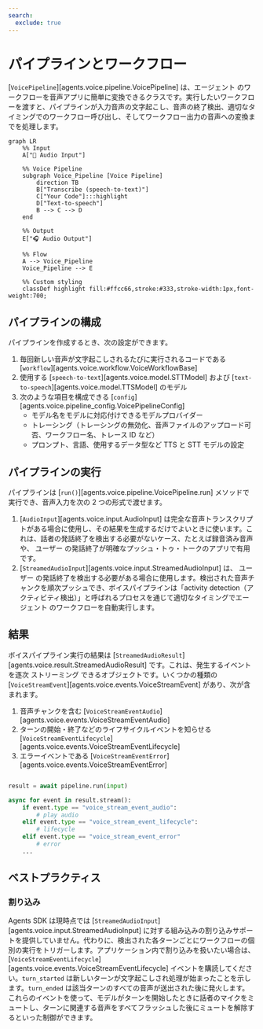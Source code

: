 ```yaml
---
search:
  exclude: true
---
```

# パイプラインとワークフロー

[`VoicePipeline`][agents.voice.pipeline.VoicePipeline] は、エージェント のワークフローを音声アプリに簡単に変換できるクラスです。実行したいワークフローを渡すと、パイプラインが入力音声の文字起こし、音声の終了検出、適切なタイミングでのワークフロー呼び出し、そしてワークフロー出力の音声への変換までを処理します。

```mermaid
graph LR
    %% Input
    A["🎤 Audio Input"]

    %% Voice Pipeline
    subgraph Voice_Pipeline [Voice Pipeline]
        direction TB
        B["Transcribe (speech-to-text)"]
        C["Your Code"]:::highlight
        D["Text-to-speech"]
        B --> C --> D
    end

    %% Output
    E["🎧 Audio Output"]

    %% Flow
    A --> Voice_Pipeline
    Voice_Pipeline --> E

    %% Custom styling
    classDef highlight fill:#ffcc66,stroke:#333,stroke-width:1px,font-weight:700;

```

## パイプラインの構成

パイプラインを作成するとき、次の設定ができます。

1. 毎回新しい音声が文字起こしされるたびに実行されるコードである [`workflow`][agents.voice.workflow.VoiceWorkflowBase]
2. 使用する [`speech-to-text`][agents.voice.model.STTModel] および [`text-to-speech`][agents.voice.model.TTSModel] のモデル
3. 次のような項目を構成できる [`config`][agents.voice.pipeline_config.VoicePipelineConfig]
    - モデル名をモデルに対応付けできるモデルプロバイダー
    - トレーシング（トレーシングの無効化、音声ファイルのアップロード可否、ワークフロー名、トレース ID など）
    - プロンプト、言語、使用するデータ型など TTS と STT モデルの設定

## パイプラインの実行

パイプラインは [`run()`][agents.voice.pipeline.VoicePipeline.run] メソッドで実行でき、音声入力を次の 2 つの形式で渡せます。

1. [`AudioInput`][agents.voice.input.AudioInput] は完全な音声トランスクリプトがある場合に使用し、その結果を生成するだけでよいときに使います。これは、話者の発話終了を検出する必要がないケース、たとえば録音済み音声や、 ユーザー の発話終了が明確なプッシュ・トゥ・トークのアプリで有用です。
2. [`StreamedAudioInput`][agents.voice.input.StreamedAudioInput] は、 ユーザー の発話終了を検出する必要がある場合に使用します。検出された音声チャンクを順次プッシュでき、ボイスパイプラインは「activity detection（アクティビティ検出）」と呼ばれるプロセスを通じて適切なタイミングでエージェント のワークフローを自動実行します。

## 結果

ボイスパイプライン実行の結果は [`StreamedAudioResult`][agents.voice.result.StreamedAudioResult] です。これは、発生するイベントを逐次 ストリーミング できるオブジェクトです。いくつかの種類の [`VoiceStreamEvent`][agents.voice.events.VoiceStreamEvent] があり、次が含まれます。

1. 音声チャンクを含む [`VoiceStreamEventAudio`][agents.voice.events.VoiceStreamEventAudio]
2. ターンの開始・終了などのライフサイクルイベントを知らせる [`VoiceStreamEventLifecycle`][agents.voice.events.VoiceStreamEventLifecycle]
3. エラーイベントである [`VoiceStreamEventError`][agents.voice.events.VoiceStreamEventError]

```python

result = await pipeline.run(input)

async for event in result.stream():
    if event.type == "voice_stream_event_audio":
        # play audio
    elif event.type == "voice_stream_event_lifecycle":
        # lifecycle
    elif event.type == "voice_stream_event_error"
        # error
    ...
```

## ベストプラクティス

### 割り込み

Agents SDK は現時点では [`StreamedAudioInput`][agents.voice.input.StreamedAudioInput] に対する組み込みの割り込みサポートを提供していません。代わりに、検出された各ターンごとにワークフローの個別の実行をトリガーします。アプリケーション内で割り込みを扱いたい場合は、[`VoiceStreamEventLifecycle`][agents.voice.events.VoiceStreamEventLifecycle] イベントを購読してください。`turn_started` は新しいターンが文字起こしされ処理が始まったことを示します。`turn_ended` は該当ターンのすべての音声が送出された後に発火します。これらのイベントを使って、モデルがターンを開始したときに話者のマイクをミュートし、ターンに関連する音声をすべてフラッシュした後にミュートを解除するといった制御ができます。